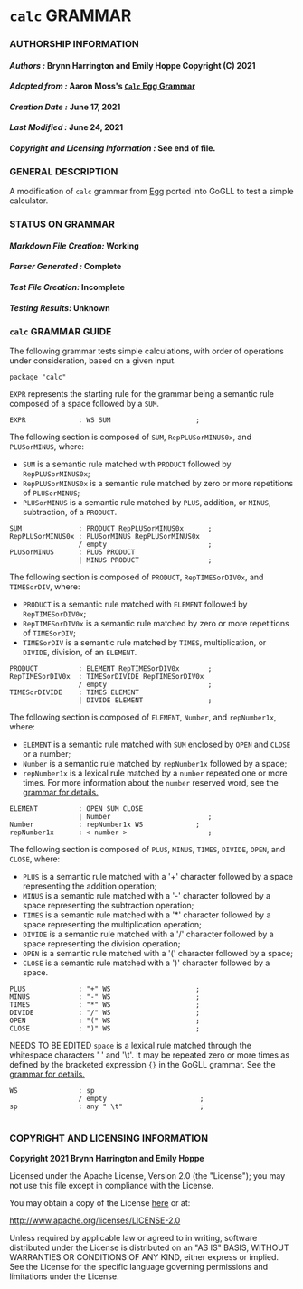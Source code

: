 # **`calc` GRAMMAR**

### **AUTHORSHIP INFORMATION**
#### *Authors :* Brynn Harrington and Emily Hoppe Copyright (C) 2021
#### *Adapted from :* Aaron Moss's [`Calc` Egg Grammar](https://github.com/bruceiv/egg/blob/deriv/grammars/Calc.egg)
#### *Creation Date :* June 17, 2021 
#### *Last Modified :* June 24, 2021
#### *Copyright and Licensing Information :* See end of file.

###  **GENERAL DESCRIPTION**
A modification of `calc` grammar from [Egg](https://github.com/bruceiv/egg/blob/deriv/grammars/Calc.egg) ported into GoGLL to test a simple calculator.

### **STATUS ON GRAMMAR**
#### *Markdown File Creation:* Working 
#### *Parser Generated :* Complete
#### *Test File Creation:* Incomplete
#### *Testing Results:* Unknown

### **`calc` GRAMMAR GUIDE**
The following grammar tests simple calculations, with order of operations under consideration, based on a given input.
```
package "calc"
```
`EXPR` represents the starting rule for the grammar being a semantic rule composed of a space followed by a `SUM`.
```
EXPR             : WS SUM                     ;
```
The following section is composed of `SUM`, `RepPLUSorMINUS0x`, and `PLUSorMINUS`, where:
- `SUM` is a semantic rule matched with `PRODUCT` followed by `RepPLUSorMINUS0x`;
- `RepPLUSorMINUS0x` is a semantic rule matched by zero or more repetitions of `PLUSorMINUS`;
- `PLUSorMINUS` is a semantic rule matched by `PLUS`, addition, or `MINUS`, subtraction, of a `PRODUCT`.
```
SUM              : PRODUCT RepPLUSorMINUS0x      ;
RepPLUSorMINUS0x : PLUSorMINUS RepPLUSorMINUS0x 
                 / empty                         ;
PLUSorMINUS      : PLUS PRODUCT 
                 | MINUS PRODUCT                 ; 
```
The following section is composed of `PRODUCT`, `RepTIMESorDIV0x`, and `TIMESorDIV`, where:
- `PRODUCT` is a semantic rule matched with `ELEMENT` followed by `RepTIMESorDIV0x`;
- `RepTIMESorDIV0x` is a semantic rule matched by zero or more repetitions of `TIMESorDIV`;
- `TIMESorDIV` is a semantic rule matched by `TIMES`, multiplication, or `DIVIDE`, division, of an `ELEMENT`.
```
PRODUCT          : ELEMENT RepTIMESorDIV0x       ;
RepTIMESorDIV0x  : TIMESorDIVIDE RepTIMESorDIV0x 
                 / empty                         ;
TIMESorDIVIDE    : TIMES ELEMENT  
                 | DIVIDE ELEMENT                ;
```
The following section is composed of `ELEMENT`, `Number`, and `repNumber1x`, where:
- `ELEMENT` is a semantic rule matched with `SUM` enclosed by `OPEN` and `CLOSE` or a number;
- `Number` is a semantic rule matched by `repNumber1x` followed by a space;
- `repNumber1x` is a lexical rule matched by a `number` repeated one or more times.
For more information about the `number` reserved word, see the [grammar for details.](../../gogll.md)
```       
ELEMENT          : OPEN SUM CLOSE 
                 | Number                        ;
Number           : repNumber1x WS             ;
repNumber1x      : < number >                    ;
```
The following section is composed of `PLUS`, `MINUS`, `TIMES`, `DIVIDE`, `OPEN`, and `CLOSE`, where:
- `PLUS` is a semantic rule matched with a '+' character followed by a space representing the addition operation;
- `MINUS` is a semantic rule matched with a '-' character followed by a space representing the subtraction operation;
- `TIMES` is a semantic rule matched with a '*' character followed by a space representing the multiplication operation;
- `DIVIDE` is a semantic rule matched with a '/' character followed by a space representing the division operation;
- `OPEN` is a semantic rule matched with a '(' character followed by a space;
- `CLOSE` is a semantic rule matched with a ')' character followed by a space.
```
PLUS             : "+" WS                     ;
MINUS            : "-" WS                     ;
TIMES            : "*" WS                     ;
DIVIDE           : "/" WS                     ;
OPEN             : "(" WS                     ;                
CLOSE            : ")" WS                     ;
```
NEEDS TO BE EDITED
`space` is a lexical rule matched through the whitespace characters ' ' and '\t'. It may be repeated zero or more times as defined by the bracketed expression `{}` in the GoGLL grammar. See the [grammar for details.](../../gogll.md)
```
WS               : sp
                 / empty                       ;
sp               : any " \t"                   ;
```
#
### **COPYRIGHT AND LICENSING INFORMATION**
**Copyright 2021 Brynn Harrington and Emily Hoppe**

Licensed under the Apache License, Version 2.0 (the "License"); you may not use this file except in compliance with the License.

You may obtain a copy of the License [here](http://www.apache.org/licenses/LICENSE-2.0) or at:

http://www.apache.org/licenses/LICENSE-2.0

Unless required by applicable law or agreed to in writing, software distributed under the License is distributed on an "AS IS" BASIS, WITHOUT WARRANTIES OR CONDITIONS OF ANY KIND, either express or implied. See the License for the specific language governing permissions and limitations under the License.